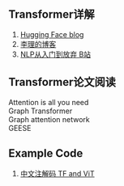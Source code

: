 ## Transformer详解
1. [Hugging Face blog](https://huggingface.co/course/chapter1/3?fw=pt)
2. [李理的博客](http://fancyerii.github.io/tags/#Transformer)
3. [NLP从入门到放弃  B站](https://space.bilibili.com/414678948?from=search&seid=5857392891321874094&spm_id_from=333.337.0.0)
## Transformer论文阅读
Attention is all you need\
Graph Transformer\
Graph attention network\
GEESE

## Example Code
1. [中文注解码 TF and ViT](/) 
